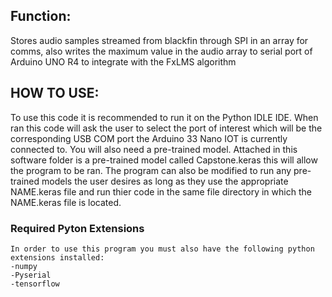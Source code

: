 ## Function:  
Stores audio samples streamed from blackfin through SPI in an array for comms, also writes the maximum value in the audio array to serial port of Arduino UNO R4 to integrate with the FxLMS algorithm
## HOW TO USE:
To use this code it is recommended to run it on the Python IDLE IDE. When ran this code will ask the user to select the port of interest which will be the corresponding USB COM port the Arduino 33 Nano IOT is currently connected to. You will also need a pre-trained model. Attached in this software folder is a pre-trained model called Capstone.keras this will allow the program to be ran. The program can also be modified to run any pre-trained models the user desires as long as they use the appropriate NAME.keras file and run thier code in the same file directory in which the NAME.keras file is located.
### Required Pyton Extensions
    In order to use this program you must also have the following python extensions installed:
    -numpy
    -Pyserial
    -tensorflow
